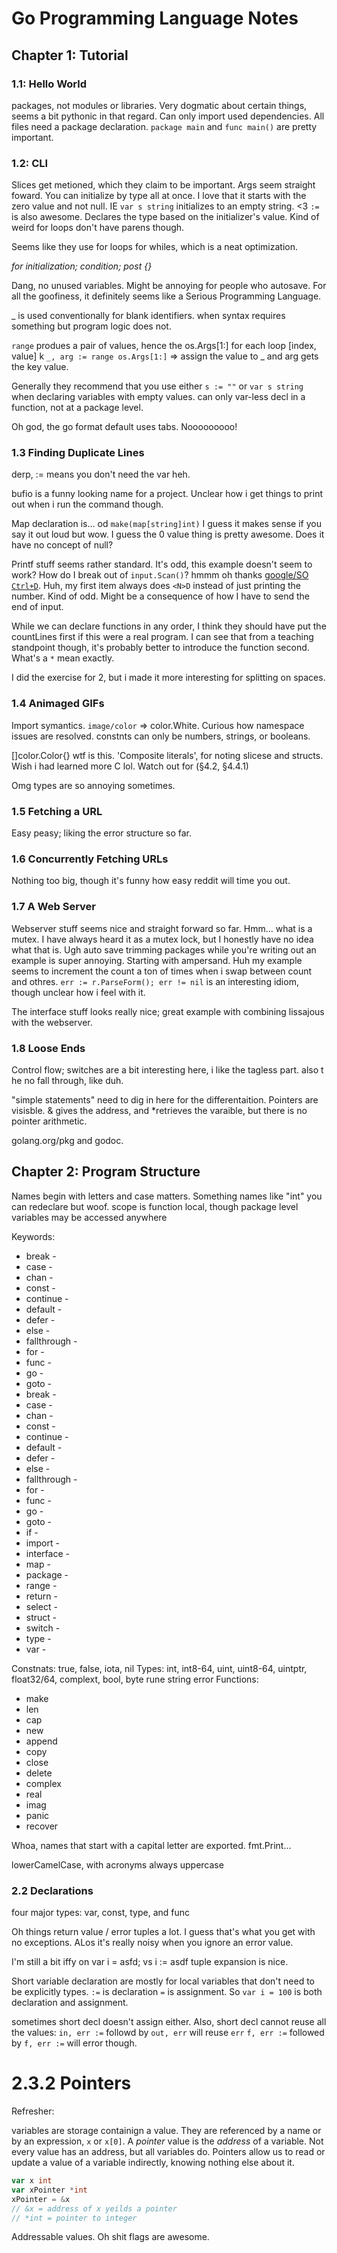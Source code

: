 # Go Programming Language Notes

## Chapter 1: Tutorial

### 1.1: Hello World
packages, not modules or libraries.
Very dogmatic about certain things, seems a bit pythonic in that regard.
Can only import used dependencies.
All files need a package declaration.
`package main` and `func main()` are pretty important.

### 1.2: CLI
Slices get metioned, which they claim to be important.
Args seem straight foward.
You can initialize by type all at once.
I love that it starts with the zero value and not null. IE `var s string` initializes to an empty string. <3
`:=` is also awesome. Declares the type based on the initializer's value.
Kind of weird for loops don't have parens though.

Seems like they use for loops for whiles, which is a neat optimization.

_for initialization; condition; post {}_

Dang, no unused variables. Might be annoying for people who autosave. For all the goofiness, it definitely seems like a Serious Programming Language.

_ is used conventionally for blank identifiers. when syntax requires something but program logic does not.

`range` produes a pair of values, hence the os.Args[1:] for each loop [index, value]
 k
`_, arg := range os.Args[1:]` =>
assign the value to _ and arg gets the key value.

Generally they recommend that you use either `s := ""` or `var s string` when declaring variables with empty values. can only var-less decl in a function, not at a package level.

Oh god, the go format default uses tabs. Nooooooooo!

### 1.3 Finding Duplicate Lines

derp, := means you don't need the var heh.

bufio is a funny looking name for a project.
Unclear how i get things to print out when i run the command though.

Map declaration is... od `make(map[string]int)` I guess it makes sense if you say it out loud but wow. I guess the 0 value thing is pretty awesome. Does it have no concept of null?

Printf stuff seems rather standard.
It's odd, this example doesn't seem to work? How do I break out of `input.Scan()`?  hmmm oh thanks [google/SO `Ctrl+D`](https://stackoverflow.com/questions/34481065/break-out-of-input-scan/34481857). Huh, my first item always does `<N>D`  instead of just printing the number. Kind of odd. Might be a consequence of how I have to send the end of input.

While we can declare functions in any order, I think they should have put the countLines first if this were a real program. I can see that from a teaching standpoint though, it's probably better to introduce the function second. What's a `*` mean exactly.

I did the exercise for 2, but i made it more interesting for splitting on spaces.

### 1.4 Animaged GIFs

Import symantics. `image/color` => color.White. Curious how namespace issues are resolved.
constnts can only be numbers, strings, or booleans.

[]color.Color{} wtf is this. 'Composite literals', for noting slicese and structs. Wish i had learned more C lol. Watch out for (§4.2, §4.4.1)

Omg types are so annoying sometimes.

### 1.5 Fetching a URL

Easy peasy; liking the error structure so far.

### 1.6 Concurrently Fetching URLs

Nothing too big, though it's funny how easy reddit will time you out.

### 1.7 A Web Server
Webserver stuff seems nice and straight forward so far.
Hmm... what is a mutex. I have always heard it as a mutex lock, but I honestly have no idea what that is.
Ugh auto save trimming packages while you're writing out an example is super annoying. Starting with ampersand.
Huh my example seems to increment the count a ton of times when i swap between count and othres.
`err := r.ParseForm(); err != nil` is an interesting idiom, though unclear how i feel with it.

The interface stuff looks really nice; great example with combining lissajous with the webserver.

### 1.8 Loose Ends

Control flow; switches are a bit interesting here, i like the tagless part. also t he no fall through, like duh.

"simple statements" need to dig in here for the differentaition.
Pointers are visisble. & gives the address, and *retrieves the varaible, but there is no pointer arithmetic.

golang.org/pkg and godoc.

## Chapter 2: Program Structure

Names begin with letters and case matters.
Something names like "int" you can redeclare but woof.
scope is function local, though package level variables may be accessed anywhere

Keywords:

- break -
- case -
- chan -
- const  -
- continue  -
- default -
- defer -
- else  -
- fallthrough  -
- for  -
- func -
- go -
- goto -
- break -
- case -
- chan -
- const  -
- continue  -
- default -
- defer -
- else  -
- fallthrough  -
- for  -
- func -
- go -
- goto -
- if -
- import -
- interface -
- map -
- package -
- range -
- return -
- select -
- struct -
- switch -
- type -
- var -

Constnats: true, false, iota, nil
Types: int, int8-64, uint, uint8-64, uintptr, float32/64, complext, bool, byte rune string error
Functions:
- make
- len
- cap
- new
- append
- copy
- close
- delete
- complex
- real
- imag
- panic
- recover

Whoa, names that start with a capital letter are exported. fmt.Print...

lowerCamelCase, with acronyms always uppercase

### 2.2 Declarations

four major types: var, const, type, and func

Oh things return value / error tuples a lot. I guess that's what you get with no exceptions. ALos it's really noisy when you ignore an error value.

I'm still a bit iffy on var i = asfd; vs i := asdf
tuple expansion is nice.

Short variable declaration are mostly for local variables that don't need to be explicitly types. `:=` is declaration `=` is assignment. So `var i = 100`  is both declaration and assignment.

sometimes short decl doesn't assign either. Also, short decl cannot reuse all the values:
`in, err :=` followd by `out, err` will reuse `err`
`f, err :=` followed by `f, err :=` will error though.

# 2.3.2 Pointers

Refresher:

variables are storage containign a value. They are referenced by a name or by an expression, `x` or `x[0]`.
A _pointer_ value is the _address_ of a variable. Not every value has an address, but all variables do. Pointers allow us to read or update a value of a variable indirectly, knowing nothing else about it.

```go
var x int
var xPointer *int
xPointer = &x
// &x = address of x yeilds a pointer
// *int = pointer to integer
```

Addressable values.
Oh shit flags are awesome.




